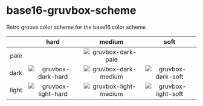 # base16-gruvbox-scheme
Retro groove color scheme for the base16 color scheme

|   | hard | medium | soft |
|--:|:--:|:--:|:--:|
| pale | | ![gruvbox-dark-pale](https://cloud.githubusercontent.com/assets/11866902/21564689/aa1acb96-ce90-11e6-8d51-48e5f23d67db.png) | |
| dark | ![gruvbox-dark-hard](https://cloud.githubusercontent.com/assets/11866902/21564698/b50d8b38-ce90-11e6-81c9-17dc4b2404bc.png) | ![gruvbox-dark-medium](https://cloud.githubusercontent.com/assets/11866902/21564702/bb634360-ce90-11e6-8c5f-8d1b66884d73.png) | ![gruvbox-dark-soft](https://cloud.githubusercontent.com/assets/11866902/21564709/c3f6f4e0-ce90-11e6-9178-5f91b3f588c1.png) |
| light | ![gruvbox-light-hard](https://cloud.githubusercontent.com/assets/11866902/21564719/d519b42e-ce90-11e6-974a-4bb5f09dd54e.png) | ![gruvbox-light-medium](https://cloud.githubusercontent.com/assets/11866902/21564722/d955ce38-ce90-11e6-926a-6e5ad3b2ed98.png) | ![gruvbox-light-soft](https://cloud.githubusercontent.com/assets/11866902/21564724/dd572860-ce90-11e6-8ab0-9bc3b89ef8f6.png) |



